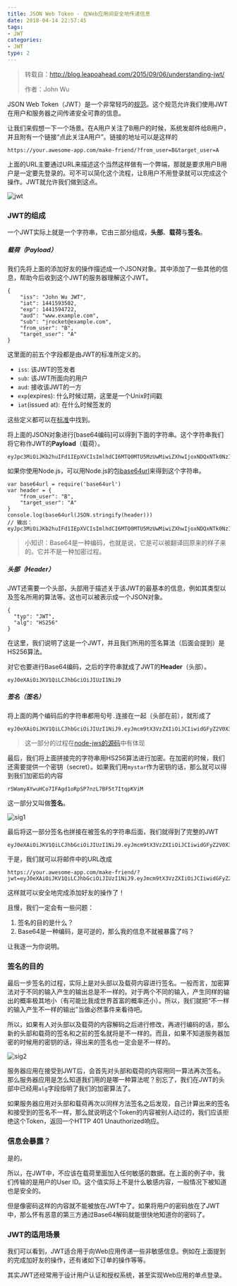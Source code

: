 ```yaml
---
title: JSON Web Token - 在Web应用间安全地传递信息
date: 2018-04-14 22:57:45
tags:
- JWT
categories:
- JWT
type: 2
---
```


> 转载自：http://blog.leapoahead.com/2015/09/06/understanding-jwt/
>
> 作者：John Wu

JSON Web Token（JWT）是一个非常轻巧的[规范](https://tools.ietf.org/html/draft-ietf-oauth-json-web-token-32)。这个规范允许我们使用JWT在用户和服务器之间传递安全可靠的信息。

让我们来假想一下一个场景。在A用户关注了B用户的时候，系统发邮件给B用户，并且附有一个链接“点此关注A用户”。链接的地址可以是这样的
<!-- more -->
```
https://your.awesome-app.com/make-friend/?from_user=B&target_user=A
```

上面的URL主要通过URL来描述这个当然这样做有一个弊端，那就是要求用户B用户是一定要先登录的。可不可以简化这个流程，让B用户不用登录就可以完成这个操作。JWT就允许我们做到这点。

![jwt](http://ov0zuistv.bkt.clouddn.com/jwt.png)

### JWT的组成

一个JWT实际上就是一个字符串，它由三部分组成，**头部**、**载荷**与**签名**。

##### 载荷（Payload）

我们先将上面的添加好友的操作描述成一个JSON对象。其中添加了一些其他的信息，帮助今后收到这个JWT的服务器理解这个JWT。

```
{
    "iss": "John Wu JWT",
    "iat": 1441593502,
    "exp": 1441594722,
    "aud": "www.example.com",
    "sub": "jrocket@example.com",
    "from_user": "B",
    "target_user": "A"
}
```

这里面的前五个字段都是由JWT的标准所定义的。

- `iss`: 该JWT的签发者
- `sub`: 该JWT所面向的用户
- `aud`: 接收该JWT的一方
- `exp`(expires): 什么时候过期，这里是一个Unix时间戳
- `iat`(issued at): 在什么时候签发的

这些定义都可以在[标准](https://tools.ietf.org/html/draft-ietf-oauth-json-web-token-32)中找到。

将上面的JSON对象进行[base64编码]可以得到下面的字符串。这个字符串我们将它称作JWT的**Payload**（载荷）。

```
eyJpc3MiOiJKb2huIFd1IEpXVCIsImlhdCI6MTQ0MTU5MzUwMiwiZXhwIjoxNDQxNTk0NzIyLCJhdWQiOiJ3d3cuZXhhbXBsZS5jb20iLCJzdWIiOiJqcm9ja2V0QGV4YW1wbGUuY29tIiwiZnJvbV91c2VyIjoiQiIsInRhcmdldF91c2VyIjoiQSJ9
```

如果你使用Node.js，可以用Node.js的包[base64url](https://github.com/brianloveswords/base64url)来得到这个字符串。

```
var base64url = require('base64url')
var header = {
    "from_user": "B",
    "target_user": "A"
}
console.log(base64url(JSON.stringify(header)))
// 输出：eyJpc3MiOiJKb2huIFd1IEpXVCIsImlhdCI6MTQ0MTU5MzUwMiwiZXhwIjoxNDQxNTk0NzIyLCJhdWQiOiJ3d3cuZXhhbXBsZS5jb20iLCJzdWIiOiJqcm9ja2V0QGV4YW1wbGUuY29tIiwiZnJvbV91c2VyIjoiQiIsInRhcmdldF91c2VyIjoiQSJ9
```

> 小知识：Base64是一种编码，也就是说，它是可以被翻译回原来的样子来的。它并不是一种加密过程。

##### 头部（Header）

JWT还需要一个头部，头部用于描述关于该JWT的最基本的信息，例如其类型以及签名所用的算法等。这也可以被表示成一个JSON对象。

```
{
  "typ": "JWT",
  "alg": "HS256"
}
```

在这里，我们说明了这是一个JWT，并且我们所用的签名算法（后面会提到）是HS256算法。

对它也要进行Base64编码，之后的字符串就成了JWT的**Header**（头部）。

```
eyJ0eXAiOiJKV1QiLCJhbGciOiJIUzI1NiJ9
```

##### 签名（签名）

将上面的两个编码后的字符串都用句号`.`连接在一起（头部在前），就形成了

```
eyJ0eXAiOiJKV1QiLCJhbGciOiJIUzI1NiJ9.eyJmcm9tX3VzZXIiOiJCIiwidGFyZ2V0X3VzZXIiOiJBIn0
```

> 这一部分的过程在[node-jws的源码](https://github.com/brianloveswords/node-jws/blob/master/lib/sign-stream.js)中有体现

最后，我们将上面拼接完的字符串用HS256算法进行加密。在加密的时候，我们还需要提供一个密钥（secret）。如果我们用`mystar`作为密钥的话，那么就可以得到我们加密后的内容

```
rSWamyAYwuHCo7IFAgd1oRpSP7nzL7BF5t7ItqpKViM
```

这一部分又叫做**签名**。

![sig1](http://ov0zuistv.bkt.clouddn.com/sig1.png)

最后将这一部分签名也拼接在被签名的字符串后面，我们就得到了完整的JWT

```
eyJ0eXAiOiJKV1QiLCJhbGciOiJIUzI1NiJ9.eyJmcm9tX3VzZXIiOiJCIiwidGFyZ2V0X3VzZXIiOiJBIn0.rSWamyAYwuHCo7IFAgd1oRpSP7nzL7BF5t7ItqpKViM
```

于是，我们就可以将邮件中的URL改成

```
https://your.awesome-app.com/make-friend/?jwt=eyJ0eXAiOiJKV1QiLCJhbGciOiJIUzI1NiJ9.eyJmcm9tX3VzZXIiOiJCIiwidGFyZ2V0X3VzZXIiOiJBIn0.rSWamyAYwuHCo7IFAgd1oRpSP7nzL7BF5t7ItqpKViM
```

这样就可以安全地完成添加好友的操作了！

且慢，我们一定会有一些问题：

1. 签名的目的是什么？
2. Base64是一种编码，是可逆的，那么我的信息不就被暴露了吗？

让我逐一为你说明。

### 签名的目的

最后一步签名的过程，实际上是对头部以及载荷内容进行签名。一般而言，加密算法对于不同的输入产生的输出总是不一样的。对于两个不同的输入，产生同样的输出的概率极其地小（有可能比我成世界首富的概率还小）。所以，我们就把“不一样的输入产生不一样的输出”当做必然事件来看待吧。

所以，如果有人对头部以及载荷的内容解码之后进行修改，再进行编码的话，那么新的头部和载荷的签名和之前的签名就将是不一样的。而且，如果不知道服务器加密的时候用的密钥的话，得出来的签名也一定会是不一样的。

![sig2](http://ov0zuistv.bkt.clouddn.com/sig2.png)

服务器应用在接受到JWT后，会首先对头部和载荷的内容用同一算法再次签名。那么服务器应用是怎么知道我们用的是哪一种算法呢？别忘了，我们在JWT的头部中已经用`alg`字段指明了我们的加密算法了。

如果服务器应用对头部和载荷再次以同样方法签名之后发现，自己计算出来的签名和接受到的签名不一样，那么就说明这个Token的内容被别人动过的，我们应该拒绝这个Token，返回一个HTTP 401 Unauthorized响应。

### 信息会暴露？

是的。

所以，在JWT中，不应该在载荷里面加入任何敏感的数据。在上面的例子中，我们传输的是用户的User ID。这个值实际上不是什么敏感内容，一般情况下被知道也是安全的。

但是像密码这样的内容就不能被放在JWT中了。如果将用户的密码放在了JWT中，那么怀有恶意的第三方通过Base64解码就能很快地知道你的密码了。

### JWT的适用场景

我们可以看到，JWT适合用于向Web应用传递一些非敏感信息。例如在上面提到的完成加好友的操作，还有诸如下订单的操作等等。

其实JWT还经常用于设计用户认证和授权系统，甚至实现Web应用的单点登录。